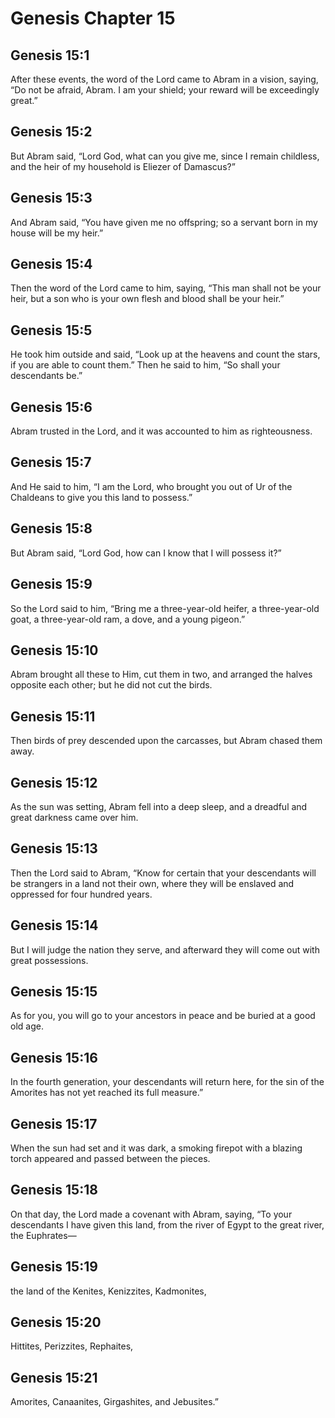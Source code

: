 # Genesis Chapter 15

## Genesis 15:1
After these events, the word of the Lord came to Abram in a vision, saying, “Do not be afraid, Abram. I am your shield; your reward will be exceedingly great.”

## Genesis 15:2
But Abram said, “Lord God, what can you give me, since I remain childless, and the heir of my household is Eliezer of Damascus?”

## Genesis 15:3
And Abram said, “You have given me no offspring; so a servant born in my house will be my heir.”

## Genesis 15:4
Then the word of the Lord came to him, saying, “This man shall not be your heir, but a son who is your own flesh and blood shall be your heir.”

## Genesis 15:5
He took him outside and said, “Look up at the heavens and count the stars, if you are able to count them.” Then he said to him, “So shall your descendants be.”

## Genesis 15:6
Abram trusted in the Lord, and it was accounted to him as righteousness.

## Genesis 15:7
And He said to him, “I am the Lord, who brought you out of Ur of the Chaldeans to give you this land to possess.”

## Genesis 15:8
But Abram said, “Lord God, how can I know that I will possess it?”

## Genesis 15:9
So the Lord said to him, “Bring me a three-year-old heifer, a three-year-old goat, a three-year-old ram, a dove, and a young pigeon.”

## Genesis 15:10
Abram brought all these to Him, cut them in two, and arranged the halves opposite each other; but he did not cut the birds.

## Genesis 15:11
Then birds of prey descended upon the carcasses, but Abram chased them away.

## Genesis 15:12
As the sun was setting, Abram fell into a deep sleep, and a dreadful and great darkness came over him.

## Genesis 15:13
Then the Lord said to Abram, “Know for certain that your descendants will be strangers in a land not their own, where they will be enslaved and oppressed for four hundred years.

## Genesis 15:14
But I will judge the nation they serve, and afterward they will come out with great possessions.

## Genesis 15:15
As for you, you will go to your ancestors in peace and be buried at a good old age.

## Genesis 15:16
In the fourth generation, your descendants will return here, for the sin of the Amorites has not yet reached its full measure.”

## Genesis 15:17
When the sun had set and it was dark, a smoking firepot with a blazing torch appeared and passed between the pieces.

## Genesis 15:18
On that day, the Lord made a covenant with Abram, saying, “To your descendants I have given this land, from the river of Egypt to the great river, the Euphrates—

## Genesis 15:19
the land of the Kenites, Kenizzites, Kadmonites,

## Genesis 15:20
Hittites, Perizzites, Rephaites,

## Genesis 15:21
Amorites, Canaanites, Girgashites, and Jebusites.”

